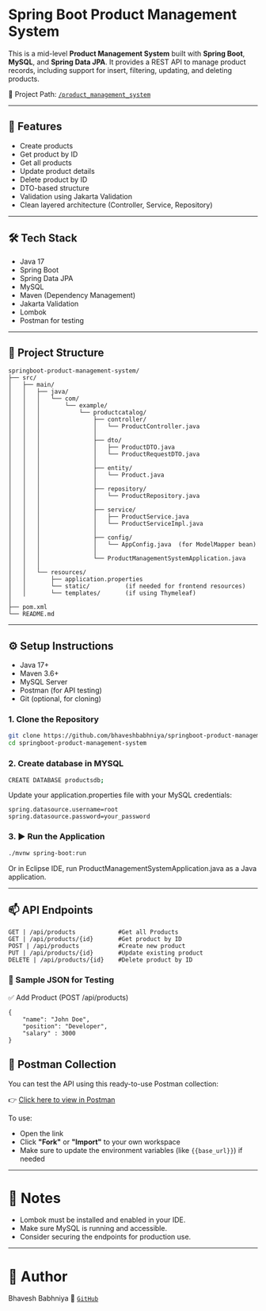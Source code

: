# Spring Boot Product Management System

This is a mid-level **Product Management System** built with **Spring Boot**, **MySQL**, and **Spring Data JPA**. It provides a REST API to manage product records, including support for insert, filtering, updating, and deleting products.

📁 Project Path: [`/product_management_system`](https://github.com/bhaveshbabhniya/springboot-product-management-system)

---

## 🚀 Features

- Create products
- Get product by ID
- Get all products
- Update product details
- Delete product by ID
- DTO-based structure
- Validation using Jakarta Validation
- Clean layered architecture (Controller, Service, Repository)

---

## 🛠️ Tech Stack

- Java 17
- Spring Boot
- Spring Data JPA
- MySQL
- Maven (Dependency Management)
- Jakarta Validation
- Lombok
- Postman for testing

---

## 📂 Project Structure
```
springboot-product-management-system/
├── src/
│   ├── main/
│   │   ├── java/
│   │   │   └── com/
│   │   │       └── example/
│   │   │           └── productcatalog/
│   │   │               ├── controller/
│   │   │               │   └── ProductController.java
│   │   │               │
│   │   │               ├── dto/
│   │   │               │   ├── ProductDTO.java
│   │   │               │   └── ProductRequestDTO.java
│   │   │               │
│   │   │               ├── entity/
│   │   │               │   └── Product.java
│   │   │               │
│   │   │               ├── repository/
│   │   │               │   └── ProductRepository.java
│   │   │               │
│   │   │               ├── service/
│   │   │               │   ├── ProductService.java
│   │   │               │   └── ProductServiceImpl.java
│   │   │               │
│   │   │               ├── config/
│   │   │               │   └── AppConfig.java  (for ModelMapper bean)
│   │   │               │
│   │   │               └── ProductManagementSystemApplication.java
│   │   │
│   │   └── resources/
│   │       ├── application.properties
│   │       └── static/          (if needed for frontend resources)
│   │       └── templates/       (if using Thymeleaf)
│
├── pom.xml
└── README.md
```
---

## ⚙️ Setup Instructions

- Java 17+
- Maven 3.6+
- MySQL Server
- Postman (for API testing)
- Git (optional, for cloning)

### 1. Clone the Repository
```bash
git clone https://github.com/bhaveshbabhniya/springboot-product-management-system.git
cd springboot-product-management-system
```

### 2. Create database in MYSQL
```bash
CREATE DATABASE productsdb;
```
Update your application.properties file with your MySQL credentials:
```
spring.datasource.username=root
spring.datasource.password=your_password
```

### 3. ▶️ Run the Application
```bash
./mvnw spring-boot:run
```
Or in Eclipse IDE, run ProductManagementSystemApplication.java as a Java application.

---

## 📫 API Endpoints
```
GET | /api/products            #Get all Products
GET | /api/products/{id}       #Get product by ID
POST | /api/products           #Create new product
PUT | /api/products/{id}       #Update existing product
DELETE | /api/products/{id}    #Delete product by ID
```
### 🧪 Sample JSON for Testing
✅ Add Product (POST /api/products)
```
{
    "name": "John Doe",
    "position": "Developer",
    "salary" : 3000
}
```

## 🧪 Postman Collection

You can test the API using this ready-to-use Postman collection:

👉 [Click here to view in Postman](https://www.postman.com/lunar-module-observer-2885265/workspace/springboot/collection/19566605-e005393f-4d44-46da-9a25-e11459328e7f?action=share&creator=19566605)

To use:
- Open the link
- Click **"Fork"** or **"Import"** to your own workspace
- Make sure to update the environment variables (like `{{base_url}}`) if needed

---

# 📌 Notes
- Lombok must be installed and enabled in your IDE.
- Make sure MySQL is running and accessible.
- Consider securing the endpoints for production use.

---

# 👤 Author
  Bhavesh Babhniya
🔗 [`GitHub`](https://github.com/bhaveshbabhniya)
